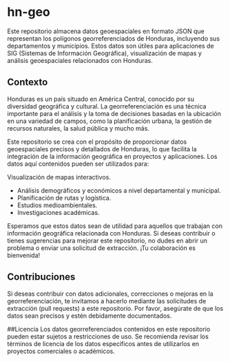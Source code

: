 # hn-geo
Este repositorio almacena datos geoespaciales en formato JSON que representan los polígonos georreferenciados de Honduras, incluyendo sus departamentos y municipios. Estos datos son útiles para aplicaciones de SIG (Sistemas de Información Geográfica), visualización de mapas y análisis geoespaciales relacionados con Honduras.

## Contexto
Honduras es un país situado en América Central, conocido por su diversidad geográfica y cultural. La georreferenciación es una técnica importante para el análisis y la toma de decisiones basadas en la ubicación en una variedad de campos, como la planificación urbana, la gestión de recursos naturales, la salud pública y mucho más.

Este repositorio se crea con el propósito de proporcionar datos geoespaciales precisos y detallados de Honduras, lo que facilita la integración de la información geográfica en proyectos y aplicaciones. Los datos aquí contenidos pueden ser utilizados para:

Visualización de mapas interactivos.
* Análisis demográficos y económicos a nivel departamental y municipal.
* Planificación de rutas y logística.
* Estudios medioambientales.
* Investigaciones académicas.

Esperamos que estos datos sean de utilidad para aquellos que trabajan con información geográfica relacionada con Honduras. Si deseas contribuir o tienes sugerencias para mejorar este repositorio, no dudes en abrir un problema o enviar una solicitud de extracción. ¡Tu colaboración es bienvenida!

## Contribuciones
Si deseas contribuir con datos adicionales, correcciones o mejoras en la georreferenciación, te invitamos a hacerlo mediante las solicitudes de extracción (pull requests) a este repositorio. Por favor, asegúrate de que los datos sean precisos y estén debidamente documentados.

##Licencia
Los datos georreferenciados contenidos en este repositorio pueden estar sujetos a restricciones de uso. Se recomienda revisar los términos de licencia de los datos específicos antes de utilizarlos en proyectos comerciales o académicos.
